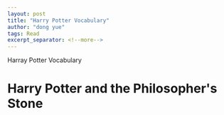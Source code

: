 ```yaml
---
layout: post
title: "Harry Potter Vocabulary"
author: "dong yue"
tags: Read
excerpt_separator: <!--more-->
---
```


Harray Potter Vocabulary

<!--more-->

# Harry Potter and the Philosopher's Stone
